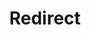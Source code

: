 ﻿---
layout: src/layouts/Redirect.astro
title: Redirect
redirect: https://yamldoc.liuyan.wang/docs/index
pubDate:  2023-01-01
navSearch: false
navSitemap: false
navMenu: false
---
